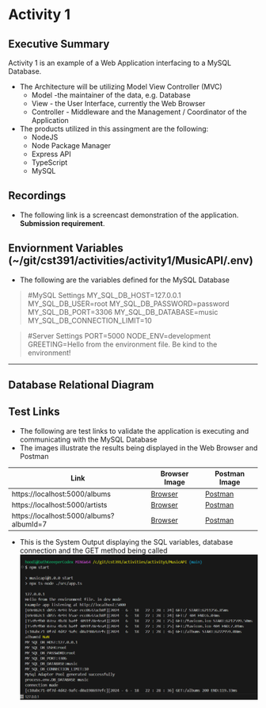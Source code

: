 # Activity 1
## Executive Summary
Activity 1 is an example of a Web Application interfacing to a MySQL Database.

- The Architecture will be utilizing Model View Controller (MVC)
    - Model -the maintainer of the data, e.g. Database
    - View - the User Interface, currently the Web Browser
    - Controller - Middleware and the Management / Coordinator of the Application
- The products utilized in this assingment are the following:
    - NodeJS
    - Node Package Manager
    - Express API
    - TypeScript
    - MySQL

## Recordings
- The following link is a screencast demonstration of the application. **Submission requirement**.

## Enviornment Variables (~/git/cst391/activities/activity1/MusicAPI/.env)
- The following are the variables defined for the MySQL Database
> #MySQL Settings
MY_SQL_DB_HOST=127.0.0.1
MY_SQL_DB_USER=root
MY_SQL_DB_PASSWORD=password
MY_SQL_DB_PORT=3306
MY_SQL_DB_DATABASE=music
MY_SQL_DB_CONNECTION_LIMIT=10

> #Server Settings
PORT=5000
NODE_ENV=development
GREETING=Hello from the environment file. Be kind to the environment!

---
## Database Relational Diagram

## Test Links
- The following are test links to validate the application is executing and communicating with the MySQL Database
- The images illustrate the results being displayed in the Web Browser and Postman

|Link|Browser Image|Postman Image|
|--|--|--|
|https://localhost:5000/albums|[Browser](https://github.com/AntowanG-tech/cst391/blob/main/activities/activity1/a1%20screenshots/A1%20browser%20albums.png)|[Postman](https://github.com/AntowanG-tech/cst391/blob/main/activities/activity1/a1%20screenshots/A1%20postman%20albums.png)|
|https://localhost:5000/artists|[Browser](https://github.com/AntowanG-tech/cst391/blob/main/activities/activity1/a1%20screenshots/A1%20browser%20artists%20endpoint.png)|[Postman](https://github.com/AntowanG-tech/cst391/blob/main/activities/activity1/a1%20screenshots/A1%20postman%20artists.png)|
|https://localhost:5000/albums?albumId=7|[Browser](https://github.com/AntowanG-tech/cst391/blob/main/activities/activity1/a1%20screenshots/A1%20browser%20album7%20endpoint.png)|[Postman](https://github.com/AntowanG-tech/cst391/blob/main/activities/activity1/a1%20screenshots/A1%20postman%20album7.png)|

- This is the System Output displaying the SQL variables, database connection and the GET method being called
![SysOutput](https://github.com/AntowanG-tech/cst391/blob/main/activities/activity1/a1%20screenshots/sys%20output%20get%20method%20called%20sql%20variables.png)